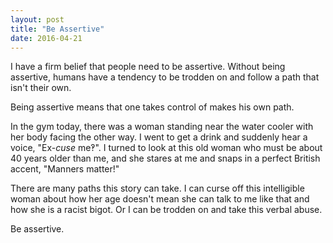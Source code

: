 ```yaml
---
layout: post
title: "Be Assertive"
date: 2016-04-21
---
```


I have a firm belief that people need to be assertive. Without being assertive, humans have a tendency to be trodden on and follow a path that isn't their own.

Being assertive means that one takes control of makes his own path.

In the gym today, there was a woman standing near the water cooler with her body facing the other way. I went to get a drink and suddenly hear a voice, "Ex-*cuse* me‽". I turned to look at this old woman who must be about 40 years older than me, and she stares at me and snaps in a perfect British accent, "Manners matter!"

There are many paths this story can take. I can curse off this intelligible woman about how her age doesn't mean she can talk to me like that and how she is a racist bigot. Or I can be trodden on and take this verbal abuse. 

Be assertive.
